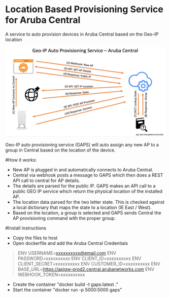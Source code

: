 # Location Based Provisioning Service for Aruba Central
A service to auto provision devices in Aruba Central based on the Geo-IP location

![GAPS](https://github.com/WifiGuyWill/Geo-Auto-Provsioning-Service/blob/GAPS-Container/img/GAPS.jpg?raw=true "GAPS")

Geo-IP auto provisioning service (GAPS) will auto assign any new AP to a group in Central based on the location of the device.

#How it works:

* New AP is plugged in and automatically connects to Aruba Central. 
* Central via webhook posts a message to GAPS which then does a REST API call to central for AP details. 
* The details are parsed for the public IP. GAPS makes an API call to a public GEO IP service which return the physical location of the installed AP. 
* The location data parsed for the two letter state. This is checked against a local dictionary that maps the state to a location (IE East / West). 
* Based on the location, a group is selected and GAPS sends Central the AP provisioning command with the proper group.

#Install instructions
* Copy the files to host
* Open dockerfile and add the Aruba Central Credentials
> ENV USERNAME=xxxxxxxxxx@email.com
> ENV PASSWORD=xxxxxxxxxx
> ENV CLIENT_ID=xxxxxxxxxx
> ENV CLIENT_SECRET=xxxxxxxxxx
> ENV CUSTOMER_ID=xxxxxxxxxx
> ENV BASE_URL=https://apigw-prod2.central.arubanetworks.com
> ENV WEBHOOK_TOKEN=xxxxxxxxxx   
* Create the container "docker build -t gaps:latest ."
* Start the container "docker run -p 5000:5000 gaps"
